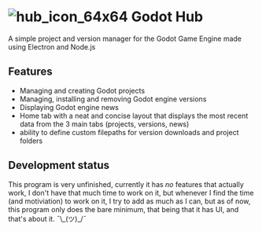 # ![hub_icon_64x64](https://github.com/MonoTheProtogen/godot-hub/assets/64149624/fac310f9-30c0-4aab-9d2a-72b7e18cee18) Godot Hub 
A simple project and version manager for the Godot Game Engine made using Electron and Node.js
## Features
- Managing and creating Godot projects
- Managing, installing and removing Godot engine versions
- Displaying Godot engine news
- Home tab with a neat and concise layout that displays the most recent data from the 3 main tabs (projects, versions, news)
- ability to define custom filepaths for version downloads and project folders

## Development status
This program is very unfinished, currently it has *no* features that actually work, I don't have that much time to work on it, but whenever I find the time (and motiviation) to work on it, I try to add as much as I can, but as of now, this program only does the bare minimum, that being that it has UI, and that's about it. ¯\\\_(ツ)_/¯
